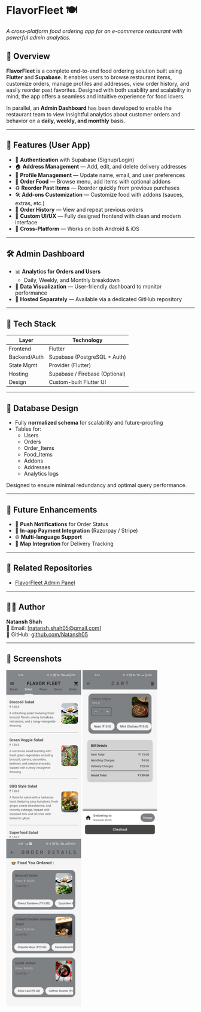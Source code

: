 # FlavorFleet 🍽️  
*A cross-platform food ordering app for an e-commerce restaurant with powerful admin analytics.*

## 🚀 Overview

**FlavorFleet** is a complete end-to-end food ordering solution built using **Flutter** and **Supabase**. It enables users to browse restaurant items, customize orders, manage profiles and addresses, view order history, and easily reorder past favorites. Designed with both usability and scalability in mind, the app offers a seamless and intuitive experience for food lovers.

In parallel, an **Admin Dashboard** has been developed to enable the restaurant team to view insightful analytics about customer orders and behavior on a **daily, weekly, and monthly** basis.

---

## 📲 Features (User App)

- 🔐 **Authentication** with Supabase (Signup/Login)
- 🏠 **Address Management** — Add, edit, and delete delivery addresses
- 👤 **Profile Management** — Update name, email, and user preferences
- 🍔 **Order Food** — Browse menu, add items with optional addons
- ♻️ **Reorder Past Items** — Reorder quickly from previous purchases
- 🛠️ **Add-ons Customization** — Customize food with addons (sauces, extras, etc.)
- 📜 **Order History** — View and repeat previous orders
- 🎨 **Custom UI/UX** — Fully designed frontend with clean and modern interface
- 📱 **Cross-Platform** — Works on both Android & iOS

---

## 🛠️ Admin Dashboard

- 📊 **Analytics for Orders and Users**
  - Daily, Weekly, and Monthly breakdown
- 🧠 **Data Visualization** — User-friendly dashboard to monitor performance
- 🔗 **Hosted Separately** — Available via a dedicated GitHub repository

---

## 🧰 Tech Stack

| Layer        | Technology        |
|--------------|-------------------|
| Frontend     | Flutter            |
| Backend/Auth | Supabase (PostgreSQL + Auth) |
| State Mgmt   | Provider (Flutter) |
| Hosting      | Supabase / Firebase (Optional) |
| Design       | Custom-built Flutter UI |

---

## 🧱 Database Design

- Fully **normalized schema** for scalability and future-proofing
- Tables for:
  - Users
  - Orders
  - Order_Items
  - Food_Items
  - Addons
  - Addresses
  - Analytics logs

Designed to ensure minimal redundancy and optimal query performance.

---

## 🚧 Future Enhancements

- 🔔 **Push Notifications** for Order Status  
- 🧾 **In-app Payment Integration** (Razorpay / Stripe)  
- 🌐 **Multi-language Support**  
- 📍 **Map Integration** for Delivery Tracking  

---

## 🔗 Related Repositories

- [FlavorFleet Admin Panel](https://github.com/Natansh05/flavorfleet-admin)

---

## 🧑‍💻 Author

**Natansh Shah**  
📧 Email: [natansh.shah05@gmail.com]  
🔗 GitHub: [github.com/Natansh05](https://github.com/Natansh05)

---

## 📸 Screenshots


<p float="left">
  <img src="screenshots/home_page.jpeg" width="200"/>
  <img src="screenshots/cart_page.jpeg" width="200"/>
  <img src="screenshots/past_order_details.jpeg" width="200"/>
</p>
